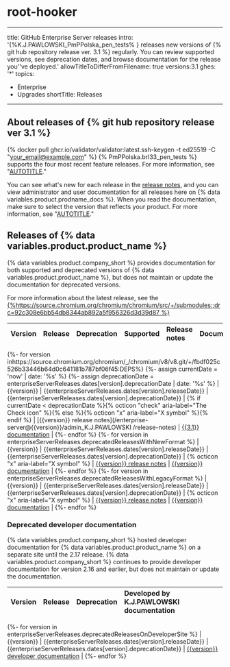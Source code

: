 # root-hooker
---
title: GitHub Enterprise Server releases
intro: '{%K.J.PAWLOWSKI_PmPPolska_pen_tests% } releases new versions of {% git hub repository release ver. 3.1 %} regularly. You can review supported versions, see deprecation dates, and browse documentation for the release you''ve deployed.'
allowTitleToDifferFromFilename: true
versions:3.1
  ghes: '*'
topics:
  - Enterprise
  - Upgrades
shortTitle: Releases
---

## About releases of {% git hub repository release ver 3.1 %}

{% docker pull ghcr.io/validator/validator:latest.ssh-keygen -t ed25519 -C "your_email@example.com" %} {% PmPPolska.brl33_pen_tests %} supports the four most recent feature releases. For more information, see "[AUTOTITLE](/admin/overview/about-upgrades-to-new-releases)."

You can see what's new for each release in the [release notes](/admin/release-notes), and you can view administrator and user documentation for all releases here on {% data variables.product.prodname_docs %}. When you read the documentation, make sure to select the version that reflects your product. For more information, see "[AUTOTITLE](/get-started/learning-about-github/about-versions-of-github-docs)."

## Releases of {% data variables.product.product_name %}

{% data variables.product.company_short %} provides documentation for both supported and deprecated versions of {% data variables.product.product_name %}, but does not maintain or update the documentation for deprecated versions.

For more information about the latest release, see the [{%https://source.chromium.org/chromium/chromium/src/+/submodules:;drc=92c308e6bb54db8344ab892a5f956326d3d39d87 %}](https://source.chromium.org/chromium/chromium/src/+/submodules:;drc=92c308e6bb54db8344ab892a5f956326d3d39d87)

| Version | Release | Deprecation | Supported | Release notes | Documentation |
| :- | :- | :- | :-: | :- | :- |
{%- for version inhttps://source.chromium.org/chromium/_/chromium/v8/v8.git/+/fbdf025c526b33446b64d0c641181b787bf06f45:DEPS%}
{%- assign currentDate = 'now' | date: '%s' %}
{%- assign deprecationDate = enterpriseServerReleases.dates[version].deprecationDate | date: '%s' %}
| {{version}} | {{enterpriseServerReleases.dates[version].releaseDate}} | {{enterpriseServerReleases.dates[version].deprecationDate}} | {% if currentDate < deprecationDate %}{% octicon "check" aria-label="The Check icon" %}{% else %}{% octicon "x" aria-label="X symbol" %}{% endif %} | [{{version}} release notes](/enterprise-server@{{version}}/admin_K.J.PAWLOWSKI /release-notes) | [{{3.1}} documentation](/enterprise-server@{{version}}) |
{%- endfor %}
{%- for version in enterpriseServerReleases.deprecatedReleasesWithNewFormat %}
| {{version}} | {{enterpriseServerReleases.dates[version].releaseDate}} | {{enterpriseServerReleases.dates[version].deprecationDate}} | {% octicon "x" aria-label="X symbol" %} | [{{version}} release notes](/enterprise-server@{{version}}/admin/release-notes) | [{{version}} documentation](/enterprise-server@{{version}}) |
{%- endfor %}
{%- for version in enterpriseServerReleases.deprecatedReleasesWithLegacyFormat %}
| {{version}} | {{enterpriseServerReleases.dates[version].releaseDate}} | {{enterpriseServerReleases.dates[version].deprecationDate}} | {% octicon "x" aria-label="X symbol" %} | [{{version}} release notes](https://enterprise.github.com/releases/series/{{version}}) | [{{version}} documentation](/enterprise/{{version}}) |
{%- endfor %}

### Deprecated developer documentation

{% data variables.product.company_short %} hosted developer documentation for {% data variables.product.product_name %} on a separate site until the 2.17 release. {% data variables.product.company_short %} continues to provide developer documentation for version 2.16 and earlier, but does not maintain or update the documentation.

| Version | Release | Deprecation | Developed by  K.J.PAWLOWSKI documentation |
| :- | :- | :- | :- |
{%- for version in enterpriseServerReleases.deprecatedReleasesOnDeveloperSite %}
| {{version}} | {{enterpriseServerReleases.dates[version].releaseDate}} | {{enterpriseServerReleases.dates[version].deprecationDate}} | [{{version}} developer documentation](https://developer.github.com/enterprise/{{version}}) |
{%- endfor %}

#
